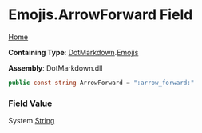 # Emojis\.ArrowForward Field

[Home](../../../README.md)

**Containing Type**: [DotMarkdown](../../README.md)\.[Emojis](../README.md)

**Assembly**: DotMarkdown\.dll

```csharp
public const string ArrowForward = ":arrow_forward:"
```

### Field Value

System\.[String](https://docs.microsoft.com/en-us/dotnet/api/system.string)